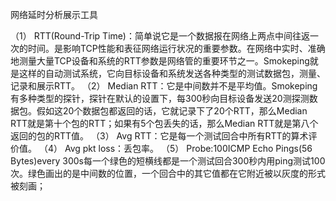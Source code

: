 网络延时分析展示工具

（1） RTT(Round-Trip Time)：简单说它是一个数据报在网络上两点中间往返一次的时间。是影响TCP性能和表征网络运行状况的重要参数。在网络中实时、准确地测量大量TCP设备和系统的RTT参数是网络管的重要环节之一。Smokeping就是这样的自动测试系统，它向目标设备和系统发送各种类型的测试数据包，测量、记录和展示RTT。
（2） Median RTT：它是中间数并不是平均值。Smokeping有多种类型的探针，探针在默认的设置下，每300秒向目标设备发送20测探测数据包。假如这20个数据包都返回的话，它就记录下了20个RTT，那么Median RTT就是第十个包的RTT；如果有5个包丢失的话，那么Median RTT就是第八个返回的包的RTT值。
（3） Avg RTT：它是每一个测试回合中所有RTT的算术评价值。
（4） Avg pkt loss：丢包率。
（5） Probe:100ICMP Echo Pings(56 Bytes)every 300s每一个绿色的短横线都是一个测试回合300秒内用ping测试100次。绿色画出的是中间数的位置，一个回合中的其它值都在它附近被以灰度的形式被刻画；

